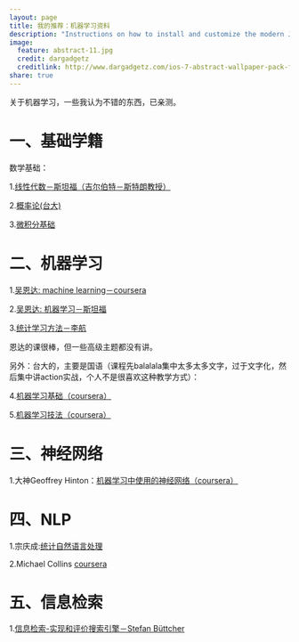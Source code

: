 ```yaml
---
layout: page
title: 我的推荐：机器学习资料
description: "Instructions on how to install and customize the modern Jekyll theme HPSTR."
image:
  feature: abstract-11.jpg
  credit: dargadgetz
  creditlink: http://www.dargadgetz.com/ios-7-abstract-wallpaper-pack-for-iphone-5-and-ipod-touch-retina/
share: true
---
```


关于机器学习，一些我认为不错的东西，已亲测。

# 一、基础学籍

数学基础：

1.[线性代数－斯坦福（吉尔伯特－斯特朗教授）](http://open.163.com/special/opencourse/daishu.html)

2.[概率论(台大)](https://class.coursera.org/prob-001/lecture)

3.[微积分基础](https://www.coursera.org/learn/calculus1)

# 二、机器学习

1.[吴恩达: machine learning－coursera](https://www.coursera.org/learn/machine-learning)

2.[吴恩达: 机器学习－斯坦福](http://open.163.com/special/opencourse/machinelearning.html)

3.[统计学习方法－李航](http://book.douban.com/subject/10590856/)

恩达的课很棒，但一些高级主题都没有讲。

另外：台大的，主要是国语（课程先balalala集中太多太多文字，过于文字化，然后集中讲action实战，个人不是很喜欢这种教学方式）：

4.[机器学习基础（coursera）](https://class.coursera.org/ntumlone-003/lecture)

5.[机器学习技法（coursera）](https://class.coursera.org/ntumltwo-002/lecture)

# 三、神经网络

1.大神Geoffrey Hinton：[机器学习中使用的神经网络（coursera）](https://class.coursera.org/neuralnets-2012-001/lecture)

# 四、NLP

1.宗庆成:[统计自然语言处理](http://book.douban.com/subject/3076996/)

2.Michael Collins [<Natural Language Processing> coursera](https://class.coursera.org/nlangp-001/lecture)

# 五、信息检索

1.[信息检索-实现和评价搜索引擎－Stefan Büttcher](http://book.douban.com/subject/7154449/)
